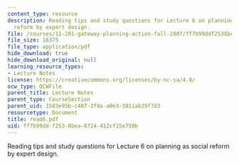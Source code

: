 ```yaml
---
content_type: resource
description: Reading tips and study questions for Lecture 6 on planning as social
  reform by expert design.
file: /courses/11-201-gateway-planning-action-fall-2007/ff7b99ddf2538bea8724412cf15e750b_read6.pdf
file_size: 16375
file_type: application/pdf
hide_download: true
hide_download_original: null
learning_resource_types:
- Lecture Notes
license: https://creativecommons.org/licenses/by-nc-sa/4.0/
ocw_type: OCWFile
parent_title: Lecture Notes
parent_type: CourseSection
parent_uid: 1583e95b-c487-2f9a-a0e3-3811ab29f7d3
resourcetype: Document
title: read6.pdf
uid: ff7b99dd-f253-8bea-8724-412cf15e750b
---
```

Reading tips and study questions for Lecture 6 on planning as social reform by expert design.